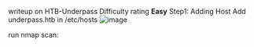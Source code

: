 writeup on HTB-Underpass
Difficulty rating **Easy**
Step1: Adding Host
Add underpass.htb in /etc/hosts
![image](https://github.com/user-attachments/assets/be9b5900-7ae5-451b-ae42-d71fab5efbf9)

run nmap scan:
